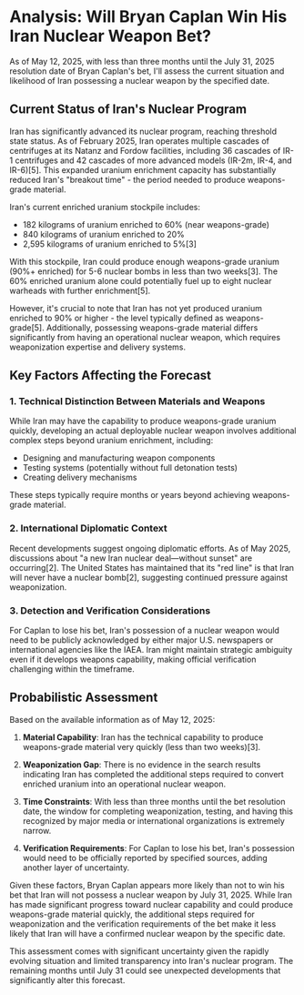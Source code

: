 # Analysis: Will Bryan Caplan Win His Iran Nuclear Weapon Bet?

As of May 12, 2025, with less than three months until the July 31, 2025 resolution date of Bryan Caplan's bet, I'll assess the current situation and likelihood of Iran possessing a nuclear weapon by the specified date.

## Current Status of Iran's Nuclear Program

Iran has significantly advanced its nuclear program, reaching threshold state status. As of February 2025, Iran operates multiple cascades of centrifuges at its Natanz and Fordow facilities, including 36 cascades of IR-1 centrifuges and 42 cascades of more advanced models (IR-2m, IR-4, and IR-6)[5]. This expanded uranium enrichment capacity has substantially reduced Iran's "breakout time" - the period needed to produce weapons-grade material.

Iran's current enriched uranium stockpile includes:
- 182 kilograms of uranium enriched to 60% (near weapons-grade)
- 840 kilograms of uranium enriched to 20%
- 2,595 kilograms of uranium enriched to 5%[3]

With this stockpile, Iran could produce enough weapons-grade uranium (90%+ enriched) for 5-6 nuclear bombs in less than two weeks[3]. The 60% enriched uranium alone could potentially fuel up to eight nuclear warheads with further enrichment[5].

However, it's crucial to note that Iran has not yet produced uranium enriched to 90% or higher - the level typically defined as weapons-grade[5]. Additionally, possessing weapons-grade material differs significantly from having an operational nuclear weapon, which requires weaponization expertise and delivery systems.

## Key Factors Affecting the Forecast

### 1. Technical Distinction Between Materials and Weapons

While Iran may have the capability to produce weapons-grade uranium quickly, developing an actual deployable nuclear weapon involves additional complex steps beyond uranium enrichment, including:
- Designing and manufacturing weapon components
- Testing systems (potentially without full detonation tests)
- Creating delivery mechanisms

These steps typically require months or years beyond achieving weapons-grade material.

### 2. International Diplomatic Context

Recent developments suggest ongoing diplomatic efforts. As of May 2025, discussions about "a new Iran nuclear deal—without sunset" are occurring[2]. The United States has maintained that its "red line" is that Iran will never have a nuclear bomb[2], suggesting continued pressure against weaponization.

### 3. Detection and Verification Considerations

For Caplan to lose his bet, Iran's possession of a nuclear weapon would need to be publicly acknowledged by either major U.S. newspapers or international agencies like the IAEA. Iran might maintain strategic ambiguity even if it develops weapons capability, making official verification challenging within the timeframe.

## Probabilistic Assessment

Based on the available information as of May 12, 2025:

1. **Material Capability**: Iran has the technical capability to produce weapons-grade material very quickly (less than two weeks)[3].

2. **Weaponization Gap**: There is no evidence in the search results indicating Iran has completed the additional steps required to convert enriched uranium into an operational nuclear weapon.

3. **Time Constraints**: With less than three months until the bet resolution date, the window for completing weaponization, testing, and having this recognized by major media or international organizations is extremely narrow.

4. **Verification Requirements**: For Caplan to lose his bet, Iran's possession would need to be officially reported by specified sources, adding another layer of uncertainty.

Given these factors, Bryan Caplan appears more likely than not to win his bet that Iran will not possess a nuclear weapon by July 31, 2025. While Iran has made significant progress toward nuclear capability and could produce weapons-grade material quickly, the additional steps required for weaponization and the verification requirements of the bet make it less likely that Iran will have a confirmed nuclear weapon by the specific date.

This assessment comes with significant uncertainty given the rapidly evolving situation and limited transparency into Iran's nuclear program. The remaining months until July 31 could see unexpected developments that significantly alter this forecast.